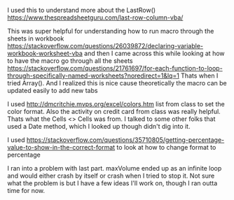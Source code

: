 I used this to understand more about the LastRow() https://www.thespreadsheetguru.com/last-row-column-vba/

This was super helpful for understanding how to run macro through the sheets in workbook
https://stackoverflow.com/questions/26039872/declaring-variable-workbook-worksheet-vba
and then I came across this while looking at how to have the macro go through all the sheets https://stackoverflow.com/questions/21761697/for-each-function-to-loop-through-specifically-named-worksheets?noredirect=1&lq=1
Thats when I tried Array(). And I realized this is nice cause theoretically the macro can be updated easily to add new tabs

I used http://dmcritchie.mvps.org/excel/colors.htm list from class to set the color format. Also the activity on credit card from class was really helpful. Thats what the Cells <> Cells was from. I talked to some other folks that used a Date method, which I looked up though didn't dig into it.

I used https://stackoverflow.com/questions/35710805/getting-percentage-value-to-show-in-the-correct-format to look at how to change format to percentage


I ran into a problem with last part. maxVolume ended up as an infinite loop and would either crash by itself or crash when I tried to stop it. Not sure what the problem is but I have a few ideas I'll work on, though I ran outta time for now.